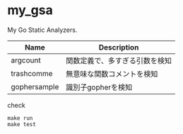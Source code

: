 # my_gsa

My Go Static Analyzers.

| Name         | Description                    |
|--------------|--------------------------------|
| argcount     | 関数定義で、多すぎる引数を検知 |
| trashcomme   | 無意味な関数コメントを検知     |
| gophersample | 識別子gopherを検知             |

check

```shell
make run
make test
```
